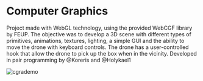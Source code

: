 # Computer Graphics

Project made with WebGL technology, using the provided WebCGF library by FEUP. 
The objective was to develop a 3D scene with different types of primitives, animations, textures, lighting, a simple GUI and the ability to move the drone with keyboard controls. The drone has a user-controlled hook that allow the drone to pick up the box when in the vicinity. 
Developed in pair programming by @Koreris and @Holykael1

![cgrademo](https://cloud.githubusercontent.com/assets/9083330/21509319/a90d05e2-cc7f-11e6-9907-bc2e75efe9f9.gif)
